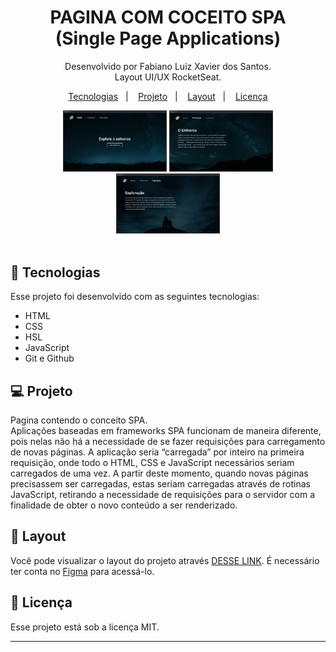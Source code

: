 <h1 align="center"> PAGINA COM COCEITO SPA<br> (Single Page Applications) </h1>

<p align="center">
Desenvolvido por Fabiano Luiz Xavier dos Santos.<br>
Layout UI/UX RocketSeat.
</p>

<p align="center">
  <a href="#-tecnologias">Tecnologias</a>&nbsp;&nbsp;&nbsp;|&nbsp;&nbsp;&nbsp;
  <a href="#-projeto">Projeto</a>&nbsp;&nbsp;&nbsp;|&nbsp;&nbsp;&nbsp;
  <a href="#-layout">Layout</a>&nbsp;&nbsp;&nbsp;|&nbsp;&nbsp;&nbsp;
  <a href="#memo-licença">Licença</a>
</p>

<div align="center" >
  <img alt="License" src="./capas/01.png" width="33%" display="flex" gap="5px" >
  <img alt="License" src="./capas/02.png" width="33%" display="flex" gap="5px">
  <img alt="License" src="./capas/03.png" width="33%" display="flex" gap="5px">
</div>

<br>

## 🚀 Tecnologias

Esse projeto foi desenvolvido com as seguintes tecnologias:

- HTML
- CSS
- HSL
- JavaScript
- Git e Github

## 💻 Projeto

Pagina contendo o conceito SPA.<br>
Aplicações baseadas em frameworks SPA funcionam de maneira diferente, pois nelas não há a necessidade 
    de se fazer requisições para carregamento de novas páginas. A aplicação seria “carregada” por inteiro 
    na primeira requisição, onde todo o HTML, CSS e JavaScript necessários seriam carregados de uma vez. 
    A partir deste momento, quando novas páginas precisassem ser carregadas, estas seriam carregadas através 
    de rotinas JavaScript, retirando a necessidade de requisições para o servidor com a finalidade de obter 
    o novo conteúdo a ser renderizado.

## 🔖 Layout

Você pode visualizar o layout do projeto através [DESSE LINK](https://www.figma.com/file/4SqKNrixWzPRxE5fNZcxON/%5BDesafios-Explorer%5D-SPA-Universe-(Copy)?node-id=0%3A1&t=Pv9DUfdZkcH3qnWL-0). É necessário ter conta no [Figma](https://figma.com) para acessá-lo.

## :memo: Licença

Esse projeto está sob a licença MIT.

---
